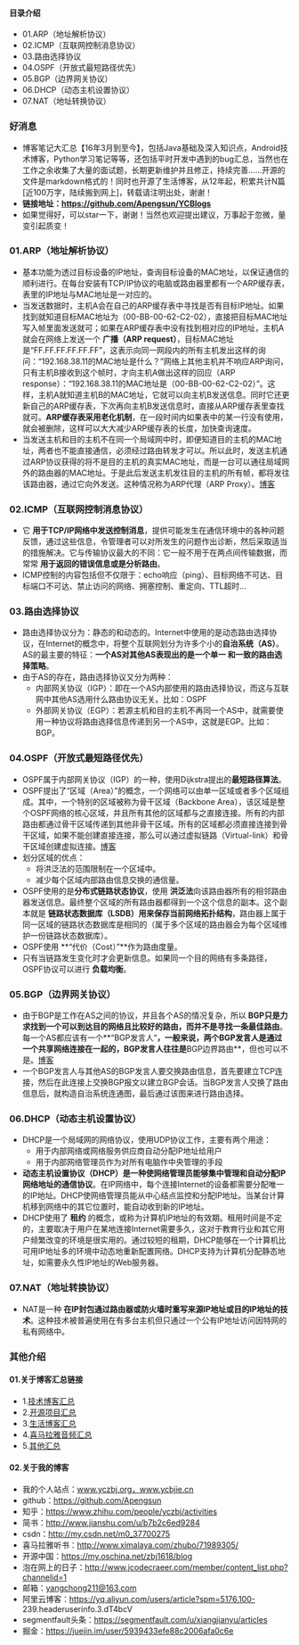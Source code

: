 #### 目录介绍
- 01.ARP（地址解析协议）
- 02.ICMP（互联网控制消息协议）
- 03.路由选择协议
- 04.OSPF（开放式最短路径优先）
- 05.BGP（边界网关协议）
- 06.DHCP（动态主机设置协议）
- 07.NAT（地址转换协议）



### 好消息
- 博客笔记大汇总【16年3月到至今】，包括Java基础及深入知识点，Android技术博客，Python学习笔记等等，还包括平时开发中遇到的bug汇总，当然也在工作之余收集了大量的面试题，长期更新维护并且修正，持续完善……开源的文件是markdown格式的！同时也开源了生活博客，从12年起，积累共计N篇[近100万字，陆续搬到网上]，转载请注明出处，谢谢！
- **链接地址：https://github.com/Apengsun/YCBlogs**
- 如果觉得好，可以star一下，谢谢！当然也欢迎提出建议，万事起于忽微，量变引起质变！



### 01.ARP（地址解析协议）
- 基本功能为透过目标设备的IP地址，查询目标设备的MAC地址，以保证通信的顺利进行。在每台安装有TCP/IP协议的电脑或路由器里都有一个ARP缓存表，表里的IP地址与MAC地址是一对应的。
- 当发送数据时，主机A会在自己的ARP缓存表中寻找是否有目标IP地址。如果找到就知道目标MAC地址为（00-BB-00-62-C2-02），直接把目标MAC地址写入帧里面发送就可；如果在ARP缓存表中没有找到相对应的IP地址，主机A就会在网络上发送一个 **广播（ARP request）**，目标MAC地址是“FF.FF.FF.FF.FF.FF”，这表示向同一网段内的所有主机发出这样的询问：“192.168.38.11的MAC地址是什么？”网络上其他主机并不响应ARP询问，只有主机B接收到这个帧时，才向主机A做出这样的回应（ARP response）：“192.168.38.11的MAC地址是（00-BB-00-62-C2-02）”。这样，主机A就知道主机B的MAC地址，它就可以向主机B发送信息。同时它还更新自己的ARP缓存表，下次再向主机B发送信息时，直接从ARP缓存表里查找就可。**ARP缓存表采用老化机制**，在一段时间内如果表中的某一行没有使用，就会被删除，这样可以大大减少ARP缓存表的长度，加快查询速度。
- 当发送主机和目的主机不在同一个局域网中时，即便知道目的主机的MAC地址，两者也不能直接通信，必须经过路由转发才可以。所以此时，发送主机通过ARP协议获得的将不是目的主机的真实MAC地址，而是一台可以通往局域网外的路由器的MAC地址。于是此后发送主机发往目的主机的所有帧，都将发往该路由器，通过它向外发送。这种情况称为ARP代理（ARP Proxy）。[博客](https://github.com/Apengsun/YCBlogs)



### 02.ICMP（互联网控制消息协议）
- 它 **用于TCP/IP网络中发送控制消息**，提供可能发生在通信环境中的各种问题反馈，通过这些信息，令管理者可以对所发生的问题作出诊断，然后采取适当的措施解决。它与传输协议最大的不同：它一般不用于在两点间传输数据，而常常 **用于返回的错误信息或是分析路由**。
- ICMP控制的内容包括但不仅限于：echo响应（ping）、目标网络不可达、目标端口不可达、禁止访问的网络、拥塞控制、重定向、TTL超时...




### 03.路由选择协议
- 路由选择协议分为：静态的和动态的。Internet中使用的是动态路由选择协议，在Internet的概念中，将整个互联网划分为许多个小的**自治系统（AS）**。AS的最主要的特征：**一个AS对其他AS表现出的是一个单一 和一致的路由选择策略**。
- 由于AS的存在，路由选择协议又分为两种：
    - 内部网关协议（IGP）：即在一个AS内部使用的路由选择协议，而这与互联网中其他AS选用什么路由协议无关。比如：OSPF
    - 外部网关协议（EGP）：若源主机和目的主机不再同一个AS中，就需要使用一种协议将路由选择信息传递到另一个AS中，这就是EGP。比如：BGP。




### 04.OSPF（开放式最短路径优先）
- OSPF属于内部网关协议（IGP）的一种，使用Dijkstra提出的**最短路径算法**。
- OSPF提出了“区域（Area）”的概念，一个网络可以由单一区域或者多个区域组成。其中，一个特别的区域被称为骨干区域（Backbone Area），该区域是整个OSPF网络的核心区域，并且所有其他的区域都与之直接连接。所有的内部路由都通过骨干区域传递到其他非骨干区域。所有的区域都必须直接连接到骨干区域，如果不能创建直接连接，那么可以通过虚拟链路（Virtual-link）和骨干区域创建虚拟连接。[博客](https://github.com/Apengsun/YCBlogs)
- 划分区域的优点：
    - 将洪泛法的范围限制在一个区域中。
    - 减少每个区域内部路由信息交换的通信量。  
- OSPF使用的是**分布式链路状态协议**，使用 **洪泛法**向该路由器所有的相邻路由器发送信息。最终整个区域的所有路由器都得到一个这个信息的副本。这个副本就是 **链路状态数据库（LSDB）用来保存当前网络拓扑结构**，路由器上属于同一区域的链路状态数据库是相同的（属于多个区域的路由器会为每个区域维护一份链路状态数据库）。
- OSPF使用 **“代价（Cost）”**作为路由度量。
- 只有当链路发生变化时才会更新信息。如果同一个目的网络有多条路径，OSPF协议可以进行 **负载均衡**。



### 05.BGP（边界网关协议）
- 由于BGP是工作在AS之间的协议，并且各个AS的情况复杂，所以 **BGP只是力求找到一个可以到达目的网络且比较好的路由，而并不是寻找一条最佳路由**。每一个AS都应该有一个**“BGP发言人“**，一般来说，两个BGP发言人是通过一个共享网络连接在一起的，BGP发言人往往是**BGP边界路由**，但也可以不是。[博客](https://github.com/Apengsun/YCBlogs)
- 一个BGP发言人与其他AS的BGP发言人要交换路由信息，首先要建立TCP连接，然后在此连接上交换BGP报文以建立BGP会话。当BGP发言人交换了路由信息后，就构造自治系统连通图，最后通过该图来进行路由选择。



### 06.DHCP（动态主机设置协议）
- DHCP是一个局域网的网络协议，使用UDP协议工作，主要有两个用途：
    - 用于内部网络或网络服务供应商自动分配IP地址给用户
    - 用于内部网络管理员作为对所有电脑作中央管理的手段
- **动态主机设置协议（DHCP）是一种使网络管理员能够集中管理和自动分配IP网络地址的通信协议**。在IP网络中，每个连接Internet的设备都需要分配唯一的IP地址。DHCP使网络管理员能从中心结点监控和分配IP地址。当某台计算机移到网络中的其它位置时，能自动收到新的IP地址。
- DHCP使用了 **租约** 的概念，或称为计算机IP地址的有效期。租用时间是不定的，主要取决于用户在某地连接Internet需要多久，这对于教育行业和其它用户频繁改变的环境是很实用的。通过较短的租期，DHCP能够在一个计算机比可用IP地址多的环境中动态地重新配置网络。DHCP支持为计算机分配静态地址，如需要永久性IP地址的Web服务器。



### 07.NAT（地址转换协议）
- NAT是一种 **在IP封包通过路由器或防火墙时重写来源IP地址或目的IP地址的技术**。这种技术被普遍使用在有多台主机但只通过一个公有IP地址访问因特网的私有网络中。




### 其他介绍
#### 01.关于博客汇总链接
- 1.[技术博客汇总](https://www.jianshu.com/p/614cb839182c)
- 2.[开源项目汇总](https://blog.csdn.net/m0_37700275/article/details/80863574)
- 3.[生活博客汇总](https://blog.csdn.net/m0_37700275/article/details/79832978)
- 4.[喜马拉雅音频汇总](https://www.jianshu.com/p/f665de16d1eb)
- 5.[其他汇总](https://www.jianshu.com/p/53017c3fc75d)



#### 02.关于我的博客
- 我的个人站点：www.yczbj.org，www.ycbjie.cn
- github：https://github.com/Apengsun
- 知乎：https://www.zhihu.com/people/yczbj/activities
- 简书：http://www.jianshu.com/u/b7b2c6ed9284
- csdn：http://my.csdn.net/m0_37700275
- 喜马拉雅听书：http://www.ximalaya.com/zhubo/71989305/
- 开源中国：https://my.oschina.net/zbj1618/blog
- 泡在网上的日子：http://www.jcodecraeer.com/member/content_list.php?channelid=1
- 邮箱：yangchong211@163.com
- 阿里云博客：https://yq.aliyun.com/users/article?spm=5176.100- 239.headeruserinfo.3.dT4bcV
- segmentfault头条：https://segmentfault.com/u/xiangjianyu/articles
- 掘金：https://juejin.im/user/5939433efe88c2006afa0c6e




